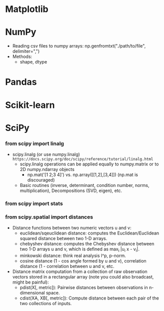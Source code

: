 # Matplotlib




# NumPy
- Reading csv files to numpy arrays: np.genfromtxt("./path/to/file", delimiter=",")
- Methods:
  - shape, dtype



# Pandas


# Scikit-learn


# SciPy

### from scipy import linalg
- scipy.linalg (or use numpy.linalg) `https://docs.scipy.org/doc/scipy/reference/tutorial/linalg.html`
  - scipy.linalg operations can be applied equally to numpy.matrix or to 2D numpy.ndarray objects
    - np.mat('[1 2;3 4]') vs. np.array([[1,2],[3,4]]) (np.mat is discouraged)
  - Basic routines (inverse, determinant, condition number, norms, multiplication), Decompositions (SVD, eigen), etc.

### from scipy import stats


### from scipy.spatial import distances
- Distance functions between two numeric vectors u and v:
  - euclidean/sqeuclidean distance: computes the Euclidean/Euclidean squared distance between two 1-D arrays.
  - chebyshev distance: computes the Chebyshev distance between two 1-D arrays u and v, which is defined as max<sub>i</sub> |u<sub>i</sub> x - v<sub>i</sub>|.
  - minkowski distance: think real analysis l^p, p-norm.
  - cosine distance (1 - cos angle formed by u and v), correlation distance (1 - correlation between u and v, etc.
- Distance matrix computation from a collection of raw observation vectors stored in a rectangular array (note you could also broadcast, might be painful):
  - pdist(X[, metric]): Pairwise distances between observations in n-dimensional space.
  - cdist(XA, XB[, metric]): Compute distance between each pair of the two collections of inputs.





